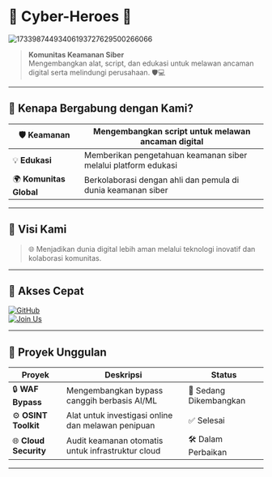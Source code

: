 # 🌟 **Cyber-Heroes** 🌟
![17339874493406193727629500266066](https://github.com/user-attachments/assets/ec3d8730-8153-420a-aa42-d4595ae9e4e7)

> **Komunitas Keamanan Siber**  
> Mengembangkan alat, script, dan edukasi untuk melawan ancaman digital serta melindungi perusahaan. 🛡️💻

---

## 🚀 **Kenapa Bergabung dengan Kami?**
| 🛡️ **Keamanan**         | Mengembangkan script untuk melawan ancaman digital             |
|--------------------------|---------------------------------------------------------------|
| 💡 **Edukasi**           | Memberikan pengetahuan keamanan siber melalui platform edukasi |
| 🌍 **Komunitas Global**  | Berkolaborasi dengan ahli dan pemula di dunia keamanan siber   |

---

## 🎯 **Visi Kami**
> 🌐 Menjadikan dunia digital lebih aman melalui teknologi inovatif dan kolaborasi komunitas.

---

## 🔗 **Akses Cepat**
[![GitHub](https://img.shields.io/badge/GitHub-Cyber--Heroes-blue?style=for-the-badge&logo=github)](https://github.com/Cyberheroess)  
[![Join Us](https://img.shields.io/badge/Join%20Us-Today-orange?style=for-the-badge&logo=discord)](https://example.com)

---

## 📂 **Proyek Unggulan**
| **Proyek**               | **Deskripsi**                                                             | **Status**          |
|--------------------------|---------------------------------------------------------------------------|---------------------|
| 🔒 **WAF Bypass**        | Mengembangkan bypass canggih berbasis AI/ML                              | 🚀 Sedang Dikembangkan |
| ⚙️ **OSINT Toolkit**    | Alat untuk investigasi online dan melawan penipuan                       | ✅ Selesai          |
| 🌐 **Cloud Security**    | Audit keamanan otomatis untuk infrastruktur cloud                       | 🛠️ Dalam Perbaikan |

---
